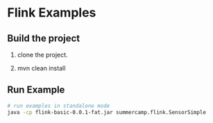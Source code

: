 
# Flink Examples

## Build the project

1. clone the project.

2. mvn clean install


## Run Example

```sh
# run examples in standalone mode
java -cp flink-basic-0.0.1-fat.jar summercamp.flink.SensorSimple
```
